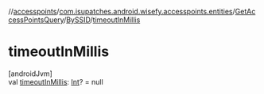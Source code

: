 //[accesspoints](../../../../index.md)/[com.isupatches.android.wisefy.accesspoints.entities](../../index.md)/[GetAccessPointsQuery](../index.md)/[BySSID](index.md)/[timeoutInMillis](timeout-in-millis.md)

# timeoutInMillis

[androidJvm]\
val [timeoutInMillis](timeout-in-millis.md): [Int](https://kotlinlang.org/api/latest/jvm/stdlib/kotlin/-int/index.html)? = null
